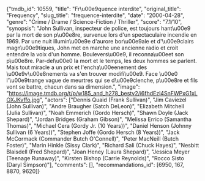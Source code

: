 {"tmdb_id": 10559, "title": "Fr\u00e9quence interdite", "original_title": "Frequency", "slug_title": "frequence-interdite", "date": "2000-04-28", "genre": "Crime / Drame / Science-Fiction / Thriller", "score": "7.1/10", "synopsis": "John Sullivan, inspecteur de police, est toujours hant\u00e9 par la mort de son p\u00e8re, survenue lors d'un spectaculaire incendie en 1969. Par une nuit illumin\u00e9e d'aurore bor\u00e9ale et d'\u00e9clairs magn\u00e9tiques, John met en marche une ancienne radio et croit entendre la voix d'un homme. Boulevers\u00e9, il reconna\u00eet son p\u00e8re. Par-del\u00e0 la mort et le temps, les deux hommes se parlent. Mais tout miracle a un prix et l'encha\u00eenement des \u00e9v\u00e8nements va s'en trouver modifi\u00e9. Face \u00e0 l'\u00e9trange vague de meurtres qui se d\u00e9clenche, p\u00e8re et fils vont se battre, chacun dans sa dimension.", "image": "https://image.tmdb.org/t/p/w185_and_h278_bestv2/i6fhdEzl4SnFWPxG1xLOXJKvffo.jpg", "actors": ["Dennis Quaid (Frank Sullivan)", "Jim Caviezel (John Sullivan)", "Andre Braugher (Satch DeLeon)", "Elizabeth Mitchell (Julia Sullivan)", "Noah Emmerich (Gordo Hersch)", "Shawn Doyle (Jack Shepard)", "Jordan Bridges (Graham Gibson)", "Melissa Errico (Samantha Thomas)", "Michael Cera (Gordy Jr. (10 Years))", "Daniel Henson (Johnny Sullivan (6 Years))", "Stephen Joffe (Gordo Hersch (8 Years))", "Jack McCormack (Commander Butch O'Connell)", "Peter MacNeill (Butch Foster)", "Marin Hinkle (Sissy Clark)", "Richard Sali (Chuck Hayes)", "Nesbitt Blaisdell (Fred Shepard)", "Joan Heney (Laura Shepard)", "Jessica Meyer (Teenage Runaway)", "Kirsten Bishop (Carrie Reynolds)", "Rocco Sisto (Daryl Simpson)"], "comments": [], "recommandations_id": [6950, 167, 8870, 9620]}